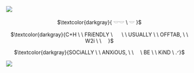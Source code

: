  <img src="https://media.discordapp.net/attachments/1077363198241546303/1302497516452839505/Untitled582_20241103000002.png?ex=672854d7&is=67270357&hm=1bcecf8cc7caef872b962be9af142510146c19a1428045a1152bfe7f2c742243&=&format=webp&quality=lossless&width=1100&height=542" />
 <p align="center">
$\textcolor{darkgray}{ 𓎟𓎟 \ 𓎟 }$
<p align="center">
$\textcolor{darkgray}{C+H \ \ FRiENDLY \ ⠀⠀\ \ USUALLY \ \ OFFTAB, \ \ W2i  \ \ ⠀ }$
<p align="center">
  $\textcolor{darkgray}{SOCiALLY \ \ ANXiOUS, \ \  ⠀ \ BE \ \ KiND \ .ᐟ}$
</p>
<img src="https://media.discordapp.net/attachments/1077363198241546303/1302497520269787207/Untitled582_20241103000000.png?ex=672854d8&is=67270358&hm=eab223ecf3751e52fe17d944398be13b49a5d785b9b0cd55562b1027060927bc&=&format=webp&quality=lossless&width=1820&height=898" />

